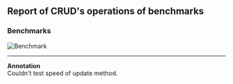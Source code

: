 ﻿## Report of CRUD's operations of benchmarks
### Benchmarks

![Benchmark](https://i.imgur.com/MMJ2YRm.png)

<hr>

**Annotation**<br>
Couldn't test speed of update method.
